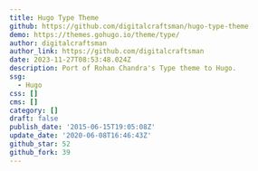 ```yaml
---
title: Hugo Type Theme
github: https://github.com/digitalcraftsman/hugo-type-theme
demo: https://themes.gohugo.io/theme/type/
author: digitalcraftsman
author_link: https://github.com/digitalcraftsman
date: 2023-11-27T08:53:48.024Z
description: Port of Rohan Chandra's Type theme to Hugo.
ssg:
  - Hugo
css: []
cms: []
category: []
draft: false
publish_date: '2015-06-15T19:05:08Z'
update_date: '2020-06-08T16:46:43Z'
github_star: 52
github_fork: 39
---
```


